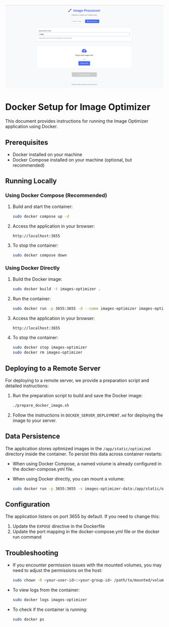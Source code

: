 ![Image Optimizer App](./static/Screenshot%20from%202025-04-16%2001-11-32.png)

# Docker Setup for Image Optimizer

This document provides instructions for running the Image Optimizer application using Docker.

## Prerequisites

- Docker installed on your machine
- Docker Compose installed on your machine (optional, but recommended)

## Running Locally

### Using Docker Compose (Recommended)

1. Build and start the container:
   ```bash
   sudo docker compose up -d
   ```

2. Access the application in your browser:
   ```
   http://localhost:3655
   ```

3. To stop the container:
   ```bash
   sudo docker compose down
   ```

### Using Docker Directly

1. Build the Docker image:
   ```bash
   sudo docker build -t images-optimizer .
   ```

2. Run the container:
   ```bash
   sudo docker run -p 3655:3655 -d --name images-optimizer images-optimizer
   ```

3. Access the application in your browser:
   ```
   http://localhost:3655
   ```

4. To stop the container:
   ```bash
   sudo docker stop images-optimizer
   sudo docker rm images-optimizer
   ```

## Deploying to a Remote Server

For deploying to a remote server, we provide a preparation script and detailed instructions:

1. Run the preparation script to build and save the Docker image:
   ```bash
   ./prepare_docker_image.sh
   ```

2. Follow the instructions in `DOCKER_SERVER_DEPLOYMENT.md` for deploying the image to your server.

## Data Persistence

The application stores optimized images in the `/app/static/optimized` directory inside the container. To persist this data across container restarts:

- When using Docker Compose, a named volume is already configured in the docker-compose.yml file.

- When using Docker directly, you can mount a volume:
  ```bash
  sudo docker run -p 3655:3655 -v images-optimizer-data:/app/static/optimized -d --name images-optimizer images-optimizer
  ```

## Configuration

The application listens on port 3655 by default. If you need to change this:

1. Update the `EXPOSE` directive in the Dockerfile
2. Update the port mapping in the docker-compose.yml file or the docker run command

## Troubleshooting

- If you encounter permission issues with the mounted volumes, you may need to adjust the permissions on the host:
  ```bash
  sudo chown -R <your-user-id>:<your-group-id> /path/to/mounted/volume
  ```

- To view logs from the container:
  ```bash
  sudo docker logs images-optimizer
  ```

- To check if the container is running:
  ```bash
  sudo docker ps
  ``` 